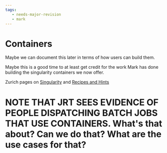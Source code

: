 ```yaml
---
tags:
   - needs-major-revision
   - mark
---
```

# Containers

Maybe we can document this later in terms of how users can build them.

Maybe this is a good time to at least get credit for the work Mark has done building the singularity containers we now offer.

Zurich pages on [Singularity](https://doc.zih.tu-dresden.de/software/containers/) and [Recipes and Hints](https://doc.zih.tu-dresden.de/software/singularity_recipe_hints/)

# NOTE THAT JRT SEES EVIDENCE OF PEOPLE DISPATCHING BATCH JOBS THAT USE CONTAINERS. What's that about? Can we do that? What are the use cases for that?
